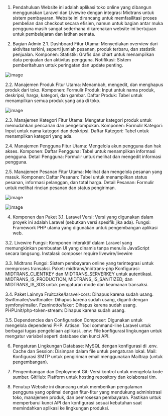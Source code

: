 1. Pendahuluan
Website ini adalah aplikasi toko online yang dibangun menggunakan Laravel dan Livewire dengan integrasi Midtrans untuk sistem pembayaran. Website ini dirancang untuk memfasilitasi proses pembelian dan checkout secara efisien, namun untuk bagian antar muka pengguna masih sangat sederhana
dikarenakan website ini bertujuan untuk pembelajaran dan latihan semata. 

3. Bagian Admin
2.1. Dashboard
Fitur Utama: Menyediakan overview dari aktivitas terkini, seperti jumlah pesanan, produk terbaru, dan statistik penjualan.
Komponen:
Statistik: Grafis dan chart untuk menampilkan data penjualan dan aktivitas pengguna.
Notifikasi: Sistem pemberitahuan untuk peringatan dan update penting.

![image](https://github.com/user-attachments/assets/7b645f3e-cdda-4d2e-8459-d1ad7c4374cc)


2.2. Manajemen Produk
Fitur Utama: Menambah, mengedit, dan menghapus produk dari toko.
Komponen:
Formulir Produk: Input untuk nama produk, deskripsi, harga, kategori, dan gambar.
Daftar Produk: Tabel untuk menampilkan semua produk yang ada di toko.

![image](https://github.com/user-attachments/assets/84a2da1e-6c16-483f-9e89-3bed9c3e094a)


2.3. Manajemen Kategori
Fitur Utama: Mengatur kategori produk untuk memudahkan pencarian dan pengelompokan.
Komponen:
Formulir Kategori: Input untuk nama kategori dan deskripsi.
Daftar Kategori: Tabel untuk menampilkan kategori yang ada.

2.4. Manajemen Pengguna
Fitur Utama: Mengelola akun pengguna dan hak akses.
Komponen:
Daftar Pengguna: Tabel untuk menampilkan informasi pengguna.
Detail Pengguna: Formulir untuk melihat dan mengedit informasi pengguna.

2.5. Manajemen Pesanan
Fitur Utama: Melihat dan mengelola pesanan yang masuk.
Komponen:
Daftar Pesanan: Tabel untuk menampilkan status pesanan, informasi pelanggan, dan total harga.
Detail Pesanan: Formulir untuk melihat rincian pesanan dan status pengiriman.

![image](https://github.com/user-attachments/assets/ce147e65-2dd3-4cb2-8336-6eefb6458447)

![image](https://github.com/user-attachments/assets/9054a8e0-399d-4fb0-a755-977cf65e6a3a)




4. Komponen dan Paket
3.1. Laravel
Versi: Versi yang digunakan dalam proyek ini adalah Laravel (sebutkan versi spesifik jika ada).
Fungsi: Framework PHP utama yang digunakan untuk pengembangan aplikasi web.

3.2. Livewire
Fungsi: Komponen interaktif dalam Laravel yang memungkinkan pembuatan UI yang dinamis tanpa menulis JavaScript secara langsung.
Instalasi: composer require livewire/livewire

3.3. Midtrans
Fungsi: Sistem pembayaran online yang terintegrasi untuk memproses transaksi.
Paket: midtrans/midtrans-php
Konfigurasi:
MIDTRANS_CLIENTKEY dan MIDTRANS_SERVERKEY untuk autentikasi.
MIDTRANS_IS_PRODUCTION, MIDTRANS_IS_SANITIZED, dan MIDTRANS_IS_3DS untuk pengaturan mode dan keamanan transaksi.

3.4. Paket Lainnya
Fruitcake/laravel-cors: Dihapus karena sudah usang.
Swiftmailer/swiftmailer: Dihapus karena sudah usang, diganti dengan symfony/mailer.
Fzaninotto/faker: Dihapus karena sudah usang.
PHPUnit/php-token-stream: Dihapus karena sudah usang.

3.5. Dependencies dan Configuration
Composer: Digunakan untuk mengelola dependensi PHP.
Artisan: Tool command-line Laravel untuk berbagai tugas pengelolaan aplikasi.
.env: File konfigurasi lingkungan untuk mengatur variabel seperti database dan kunci API.

6. Pengaturan Lingkungan
Database: MySQL dengan konfigurasi di .env.
Cache dan Session: Disimpan dalam file untuk pengaturan lokal.
Mail: Konfigurasi SMTP untuk pengiriman email menggunakan Mailtrap (untuk pengembangan).

8. Pengembangan dan Deployment
Git: Versi kontrol untuk mengelola kode sumber.
GitHub: Platform untuk hosting repository dan kolaborasi tim.

10. Penutup
Website ini dirancang untuk memberikan pengalaman pengguna yang optimal dengan fitur-fitur yang mendukung administrasi toko, manajemen produk, dan pemrosesan pembayaran. Pastikan untuk memperbarui kunci API dan konfigurasi sesuai kebutuhan saat memindahkan aplikasi ke lingkungan produksi.
